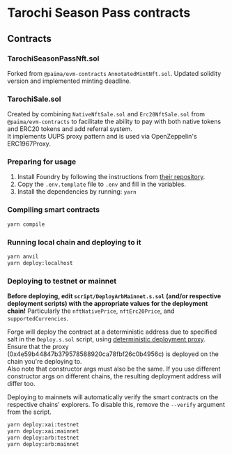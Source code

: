 # Tarochi Season Pass contracts

## Contracts

### TarochiSeasonPassNft.sol

Forked from `@paima/evm-contracts` `AnnotatedMintNft.sol`. Updated solidity version and implemented minting deadline.

### TarochiSale.sol

Created by combining `NativeNftSale.sol` and `Erc20NftSale.sol` from `@paima/evm-contracts` to facilitate the ability to pay with both native tokens and ERC20 tokens and add referral system.  
It implements UUPS proxy pattern and is used via OpenZeppelin's ERC1967Proxy.

### Preparing for usage

1. Install Foundry by following the instructions from [their repository](https://github.com/foundry-rs/foundry#installation).
2. Copy the `.env.template` file to `.env` and fill in the variables.
3. Install the dependencies by running: `yarn`

### Compiling smart contracts

```bash
yarn compile
```

### Running local chain and deploying to it

```bash
yarn anvil
yarn deploy:localhost
```

### Deploying to testnet or mainnet

**Before deploying, edit `script/DeployArbMainnet.s.sol` (and/or respective deployment scripts) with the appropriate values for the deployment chain!** Particularly the `nftNativePrice`, `nftErc20Price`, and `supportedCurrencies`.

Forge will deploy the contract at a deterministic address due to specified salt in the `Deploy.s.sol` script, using [deterministic deployment proxy](https://github.com/Arachnid/deterministic-deployment-proxy). Ensure that the proxy (0x4e59b44847b379578588920ca78fbf26c0b4956c) is deployed on the chain you're deploying to.  
Also note that constructor args must also be the same. If you use different constructor args on different chains, the resulting deployment address will differ too.

Deploying to mainnets will automatically verify the smart contracts on the respective chains' explorers. To disable this, remove the `--verify` argument from the script.

```bash
yarn deploy:xai:testnet
yarn deploy:xai:mainnet
yarn deploy:arb:testnet
yarn deploy:arb:mainnet
```
